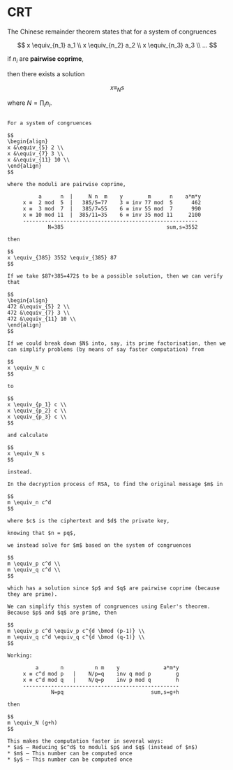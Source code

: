 # CRT

The Chinese remainder theorem states that for a system of congruences

$$
x \equiv_{n_1} a_1 \\
x \equiv_{n_2} a_2 \\
x \equiv_{n_3} a_3 \\
...
$$

if $n_i$ are **pairwise coprime**, 

then there exists a solution

$$
x \equiv_N s
$$

where $N = \prod_i n_i$.

```admonish example title="Example 1"

For a system of congruences

$$
\begin{align}
x &\equiv_{5} 2 \\
x &\equiv_{7} 3 \\
x &\equiv_{11} 10 \\
\end{align}
$$

where the moduli are pairwise coprime,

          a      n  |     N n  m    y        m      n    a*m*y
     x ≡  2 mod  5  |   385/5=77    3 ≡ inv 77 mod  5      462
     x ≡  3 mod  7  |   385/7=55    6 ≡ inv 55 mod  7      990
     x ≡ 10 mod 11  |  385/11=35    6 ≡ inv 35 mod 11     2100
     --------------------------------------------------------
             N=385                                 sum,s=3552

then

$$
x \equiv_{385} 3552 \equiv_{385} 87
$$

If we take $87+385=472$ to be a possible solution, then we can verify that

$$
\begin{align}
472 &\equiv_{5} 2 \\
472 &\equiv_{7} 3 \\
472 &\equiv_{11} 10 \\
\end{align}
$$
```

```admonish note title="How to realise the benefits of CRT?"
If we could break down $N$ into, say, its prime factorisation, then we can simplify problems (by means of say faster computation) from

$$
x \equiv_N c
$$

to

$$
x \equiv_{p_1} c \\
x \equiv_{p_2} c \\
x \equiv_{p_3} c \\
$$

and calculate

$$
x \equiv_N s
$$

instead.
```

```admonish example title="Application of CRT: RSA"
In the decryption process of RSA, to find the original message $m$ in

$$
m \equiv_n c^d
$$

where $c$ is the ciphertext and $d$ the private key,

knowing that $n = pq$,

we instead solve for $m$ based on the system of congruences

$$
m \equiv_p c^d \\
m \equiv_q c^d \\
$$

which has a solution since $p$ and $q$ are pairwise coprime (because they are prime).

We can simplify this system of congruences using Euler's theorem. Because $p$ and $q$ are prime, then

$$
m \equiv_p c^d \equiv_p c^{d \bmod (p-1)} \\
m \equiv_q c^d \equiv_q c^{d \bmod (q-1)} \\
$$

Working:

         a       n          n m    y              a*m*y
     x ≡ c^d mod p   |    N/p=q    inv q mod p        g
     x ≡ c^d mod q   |    N/q=p    inv p mod q        h
     --------------------------------------------------
              N=pq                            sum,s=g+h

then

$$
m \equiv_N (g+h)
$$

This makes the computation faster in several ways:
* $a$ — Reducing $c^d$ to moduli $p$ and $q$ (instead of $n$)
* $m$ — This number can be computed once
* $y$ — This number can be computed once
```
